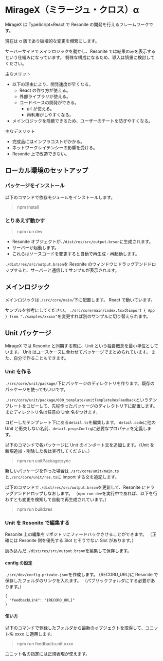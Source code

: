 # MirageX（ミラージュ・クロス）α

MirageX は TypeScript×React で Resonite の開発を行えるフレームワークです。

現在は α 版であり破壊的な変更を頻繁にします。

サーバーサイドでメインロジックを動かし、Resonite では結果のみを表示するという仕組みになっています。
特殊な構成になるため、導入は慎重に検討してください。

主なメリット

- 以下の理由により、開発速度が早くなる。
  - React の作り方が使える。
  - 外部ライブラリが使える。
  - コードベースの開発ができる。
    - git が使える。
    - 再利用がしやすくなる。
- メインロジックを隠蔽できるため、ユーザーのチートを防ぎやすくなる。

主なデメリット

- 完成品にはインフラコストがかかる。
- ネットワークレイテンシーの影響を受ける。
- Resonite 上で改造できない。

## ローカル環境のセットアップ

### パッケージをインストール

以下のコマンドで依存モジュールをインストールします。

> npm install

### とりあえず動かす

> npm run dev

- Resonite オブジェクトが`./dist/res/src/output.brson`に生成されます。
- サーバーが起動します。
- これらはソースコードを変更すると自動で再生成・再起動します。

`./dist/res/src/output.brson`を Resonite のウィンドウにドラッグアンドドロップすると、サーバーと通信してサンプルが表示されます。

## メインロジック

メインロジックは`./src/core/main/`下に配置します。
React で動いています。

サンプルを参考にしてください。
`./src/core/main/index.tsx`の`import { App } from "./samples/xxxxx"`を変更すれば別のサンプルに切り替えられます。

## Unit パッケージ

MirageX では Resonite と同期する際に、Unit という独自概念を最小単位としています。
Unit はユースケースに合わせてパッケージでまとめられています。
また、自分で作ることもできます。

### Unit を作る

`./src/core/unit/package/`下にパッケージのディレクトリを作ります。既存のパッケージを使ってもいいです。

`./src/core/unit/package/000_template/unitTemplateResFeedback`というテンプレートをコピーして、先程作ったパッケージのディレクトリ下に配置します。
またディレクトリ名は任意の Unit 名をつけます。

コピーしたテンプレート下にある`detail.ts`を編集します。
`detail.code`に他の Unit と衝突しない名前、`detail.propsConfig`に必要なプロパティを定義します。

以下のコマンドで各パッケージに Unit のインポート文を追加します。（Unit を新規追加・削除した後は実行してください。）

> npm run unitPackage:sync

新しいパッケージを作った場合は`./src/core/unit/main.ts`と`./src/core/unit/res.ts`に import する文を追記します。

以下のコマンドで`./dist/res/src/output.brson`を更新して、Resonite にドラッグアンドドロップしなおします。
（`npm run dev`を実行中であれば、以下を行わずとも変更を検知して自動で再生成されています。）

> npm run build:res

### Unit を Resonite で編集する

Resonite 上の編集をリポジトリにフィードバックさせることができます。
（正確には Resonite 側を優先する Slot とそうでない Slot があります。）

読み込んだ`./dist/res/src/output.brson`を編集して保存します。

#### config の設定

`./src/dev/config.private.json`を作成します。
{RECORD_URL}に Resonite で保存したフォルダのリンクを入れます。
（パブリックフォルダにする必要があります。）

```
{
  "feedbackLink": "{RECORD_URL}"
}
```

#### 使い方

以下のコマンドで登録したフォルダから最新のオブジェクトを取得して、ユニット名 xxxx に適用します。

> npm run feedback:unit xxxx

ユニット名の指定には正規表現が使えます。
